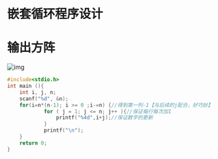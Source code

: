 # 嵌套循环程序设计
# 输出方阵
![img](https://img2023.cnblogs.com/blog/3492455/202410/3492455-20241021225727288-447681098.png)
```c
#include<stdio.h>
int main (){
	int i, j, n;
	scanf("%d", &n);
	for(i=n*(n-1); i >= 0 ;i-=n) {//得到第一列-1【与后续的j配合，好巧妙】
	        for ( j = 1; j <= n; j++ ){//保证每行每次加1
	            printf("%4d",i+j);//保证数字的更新
	        }
	        printf("\n");
	}
	return 0;
}

```
